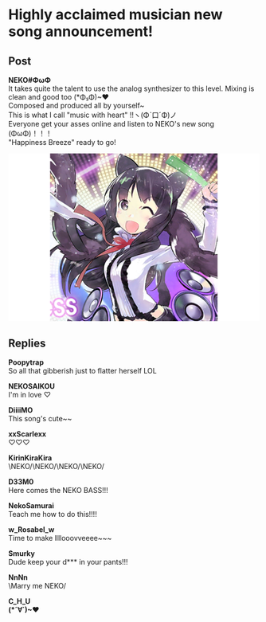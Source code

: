 # Highly acclaimed musician new song announcement!
## Post
**NEKO#ΦωΦ**<br>
It takes quite the talent to use the analog synthesizer to this level. Mixing is clean and good too (\*Φ₃Φ)~♥<br>
Composed and produced all by yourself~<br>
This is what I call "music with heart" !!ヽ(Φˋ口ˊΦ)ノ<br>
Everyone get your asses online and listen to NEKO's new song (ΦωΦ)！！！<br>
"Happiness Breeze" ready to go!

![n0301.png](./attachments/n0301.png)
## Replies
**Poopytrap**<br>
So all that gibberish just to flatter herself LOL

**NEKOSAIKOU**<br>
I'm in love ♡

**DiiiiMO**<br>
This song's cute~~

**xxScarlexx**<br>
♡♡♡

**KirinKiraKira**<br>
\\NEKO/\\NEKO/\\NEKO/\\NEKO/

**D33M0**<br>
Here comes the NEKO BASS!!!

**NekoSamurai**<br>
Teach me how to do this!!!!

**w_Rosabel_w**<br>
Time to make llllooovveeee~~~

**Smurky**<br>
Dude keep your d\*\*\* in your pants!!!

**NnNn**<br>
\\Marry me NEKO/

**C_H_U**<br>
**(\*´∀`)~♥**

